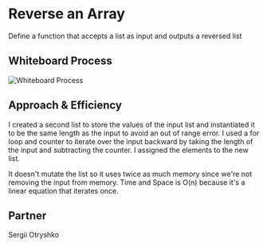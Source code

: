 # Reverse an Array
Define a function that accepts a list as input and outputs a reversed list

## Whiteboard Process
![Whiteboard Process]([https://github.com/Terransky/data-structures-and-algorithms/blob/main/python/array-reverse.png](https://github.com/Terransky/data-structures-and-algorithms/blob/array-reverse/python/code_challenges/array-reverse/array-reverse.png))

## Approach & Efficiency
I created a second list to store the values of the input list and instantiated it to be the same length as the input to avoid an out of range error.
I used a for loop and counter to iterate over the input backward by taking the length of the input and subtracting the counter.
I assigned the elements to the new list.

It doesn't mutate the list so it uses twice as much memory since we're not removing the input from memory. 
Time and Space is O(n) because it's a linear equation that iterates once.

## Partner
Sergii Otryshko
